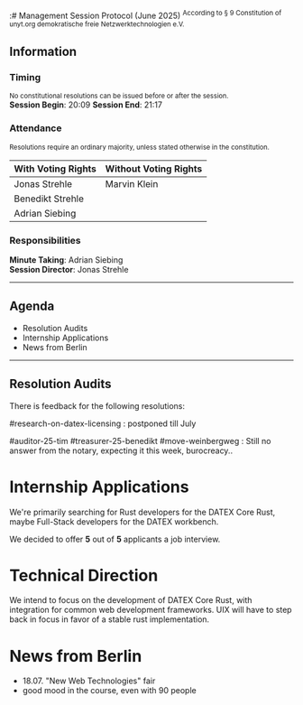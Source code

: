 :# Management Session Protocol (June 2025)
<sup>According to § 9 Constitution of unyt.org demokratische freie Netzwerktechnologien e.V.</sup>
## Information

### Timing
<sup>No constitutional resolutions can be issued before or after the session.</sup>  
**Session Begin**: 20:09
**Session End**: 21:17
### Attendance
<sup>Resolutions require an ordinary majority, unless stated otherwise in the constitution.</sup>

| With Voting Rights | Without Voting Rights |
| ------------------ | --------------------- |
| Jonas Strehle      | Marvin Klein          |
| Benedikt Strehle   |                       |
| Adrian Siebing     |                       |
### Responsibilities
**Minute Taking**: Adrian Siebing  
**Session Director**: Jonas Strehle

---
## Agenda
- Resolution Audits
- Internship Applications
- News from Berlin

---

## Resolution Audits
There is feedback for the following resolutions:

#research-on-datex-licensing : postponed till July

#auditor-25-tim 
#treasurer-25-benedikt 
#move-weinbergweg : Still no answer from the notary, expecting it this week, burocreacy..

# Internship Applications

We're primarily searching for Rust developers for the DATEX Core Rust, maybe Full-Stack developers for the DATEX workbench.

We decided to offer **5** out of **5** applicants a job interview.

# Technical Direction

We intend to focus on the development of DATEX Core Rust, with integration for common web development frameworks. UIX will have to step back in focus in favor of a stable rust implementation.

# News from Berlin

- 18.07. "New Web Technologies" fair
- good mood in the course, even with 90 people